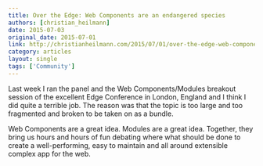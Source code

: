 ```yaml
---
title: Over the Edge: Web Components are an endangered species
authors: [christian_heilmann]
date: 2015-07-03
original_date: 2015-07-01
link: http://christianheilmann.com/2015/07/01/over-the-edge-web-components-are-an-endangered-species/
category: articles
layout: single
tags: ['Community']
---
```


Last week I ran the panel and the Web Components/Modules breakout session of the excellent Edge Conference in London, England and I think I did quite a terrible job. The reason was that the topic is too large and too fragmented and broken to be taken on as a bundle.

Web Components are a great idea. Modules are a great idea. Together, they bring us hours and hours of fun debating where what should be done to create a well-performing, easy to maintain and all around extensible complex app for the web.

<!-- Excerpt -->
